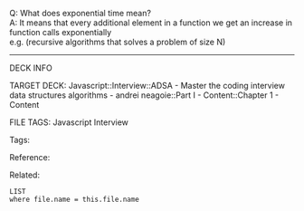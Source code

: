 Q: What does exponential time mean?  
A: It means that every additional element in a function we get an increase in function calls exponentially  
e.g. (recursive algorithms that solves a problem of size N)
<!--ID: 1690032123573-->

---

DECK INFO

TARGET DECK: Javascript::Interview::ADSA - Master the coding interview data structures algorithms - andrei neagoie::Part I - Content::Chapter 1 - Content

FILE TAGS: Javascript Interview

Tags:

Reference:

Related:

```dataview
LIST
where file.name = this.file.name
```
